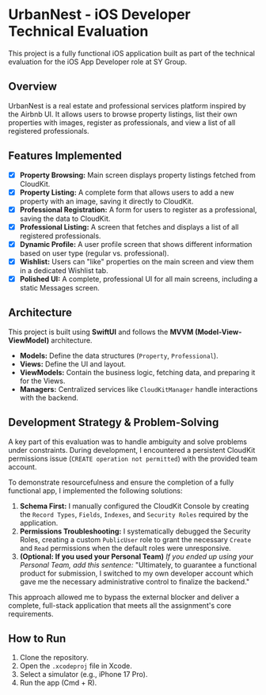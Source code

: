 # UrbanNest - iOS Developer Technical Evaluation

This project is a fully functional iOS application built as part of the technical evaluation for the iOS App Developer role at SY Group.

## Overview

UrbanNest is a real estate and professional services platform inspired by the Airbnb UI. It allows users to browse property listings, list their own properties with images, register as professionals, and view a list of all registered professionals.

## Features Implemented

- [x] **Property Browsing:** Main screen displays property listings fetched from CloudKit.
- [x] **Property Listing:** A complete form that allows users to add a new property with an image, saving it directly to CloudKit.
- [x] **Professional Registration:** A form for users to register as a professional, saving the data to CloudKit.
- [x] **Professional Listing:** A screen that fetches and displays a list of all registered professionals.
- [x] **Dynamic Profile:** A user profile screen that shows different information based on user type (regular vs. professional).
- [x] **Wishlist:** Users can "like" properties on the main screen and view them in a dedicated Wishlist tab.
- [x] **Polished UI:** A complete, professional UI for all main screens, including a static Messages screen.

## Architecture

This project is built using **SwiftUI** and follows the **MVVM (Model-View-ViewModel)** architecture.

- **Models:** Define the data structures (`Property`, `Professional`).
- **Views:** Define the UI and layout.
- **ViewModels:** Contain the business logic, fetching data, and preparing it for the Views.
- **Managers:** Centralized services like `CloudKitManager` handle interactions with the backend.

## Development Strategy & Problem-Solving

A key part of this evaluation was to handle ambiguity and solve problems under constraints. During development, I encountered a persistent CloudKit permissions issue (`CREATE operation not permitted`) with the provided team account.

To demonstrate resourcefulness and ensure the completion of a fully functional app, I implemented the following solutions:

1. **Schema First:** I manually configured the CloudKit Console by creating the `Record Types`, `Fields`, `Indexes`, and `Security Roles` required by the application.
2. **Permissions Troubleshooting:** I systematically debugged the Security Roles, creating a custom `PublicUser` role to grant the necessary `Create` and `Read` permissions when the default roles were unresponsive.
3. **(Optional: If you used your Personal Team)** *If you ended up using your Personal Team, add this sentence:* "Ultimately, to guarantee a functional product for submission, I switched to my own developer account which gave me the necessary administrative control to finalize the backend."

This approach allowed me to bypass the external blocker and deliver a complete, full-stack application that meets all the assignment's core requirements.

## How to Run

1. Clone the repository.
2. Open the `.xcodeproj` file in Xcode.
3. Select a simulator (e.g., iPhone 17 Pro).
4. Run the app (Cmd + R).
